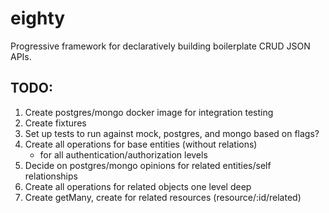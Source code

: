 # eighty
Progressive framework for declaratively building boilerplate CRUD JSON APIs.

## TODO: 
1. Create postgres/mongo docker image for integration testing
2. Create fixtures
3. Set up tests to run against mock, postgres, and mongo based on flags?
4. Create all operations for base entities (without relations)
    - for all authentication/authorization levels
5. Decide on postgres/mongo opinions for related entities/self relationships
6. Create all operations for related objects one level deep
7. Create getMany, create for related resources (resource/:id/related)
